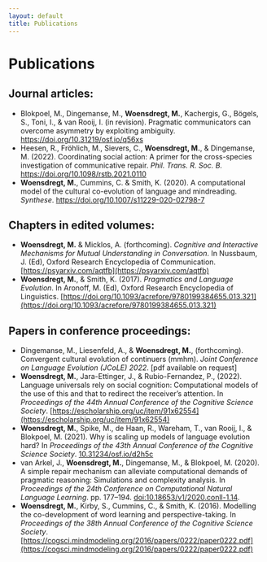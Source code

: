 ```yaml
---
layout: default
title: Publications
---
```


# Publications

## Journal articles:

<ul>
<li> Blokpoel, M., Dingemanse, M., <b>Woensdregt, M.</b>, Kachergis, G., Bögels, S., Toni, I., & van Rooij, I. (in revision). Pragmatic communicators can overcome asymmetry by exploiting ambiguity. <a href="https://doi.org/10.31219/osf.io/q56xs">https://doi.org/10.31219/osf.io/q56xs</a> <div class='altmetric-embed' data-badge-type='donut' data-doi="10.31219/osf.io/q56xs"></div> </li>
<li> Heesen, R., Fröhlich, M., Sievers, C., <b>Woensdregt, M.</b>, & Dingemanse, M. (2022). Coordinating social action: A primer for the cross-species investigation of communicative repair. <i>Phil. Trans. R. Soc. B.</i> <a href="https://doi.org/10.1098/rstb.2021.0110">https://doi.org/10.1098/rstb.2021.0110</a> <div class='altmetric-embed' data-badge-type='donut' data-doi="10.1098/rstb.2021.0110"></div> </li>
<li> <b>Woensdregt, M.</b>, Cummins, C. & Smith, K. (2020). A computational model of the cultural co-evolution of language and mindreading. <i>Synthese</i>. <a href="https://doi.org/10.1007/s11229-020-02798-7">https://doi.org/10.1007/s11229-020-02798-7</a> <div class='altmetric-embed' data-badge-type='donut' data-doi="10.1007/s11229-020-02798-7"></div> </li>
</ul>

## Chapters in edited volumes:
- **Woensdregt, M.** & Micklos, A. (forthcoming). *Cognitive and Interactive Mechanisms for Mutual Understanding in Conversation*. In Nussbaum, J. (Ed), Oxford Research Encyclopedia of Communication. [https://psyarxiv.com/aqtfb](https://psyarxiv.com/aqtfb)
- **Woensdregt, M.**, & Smith, K. (2017). *Pragmatics and Language Evolution*. In Aronoff, M. (Ed), Oxford Research Encyclopedia of Linguistics. [https://doi.org/10.1093/acrefore/9780199384655.013.321](https://doi.org/10.1093/acrefore/9780199384655.013.321)


## Papers in conference proceedings:
- Dingemanse, M., Liesenfeld, A., & **Woensdregt, M.**, (forthcoming). Convergent cultural evolution of continuers (mmhm). *Joint Conference on Language Evolution (JCoLE) 2022*. [pdf available on request]
- **Woensdregt, M.**, Jara-Ettinger, J., & Rubio-Fernandez, P., (2022). Language universals rely on social cognition: Computational models of the use of this and that to redirect the receiver’s attention. In *Proceedings of the 44th Annual Conference of the Cognitive Science Society*. [https://escholarship.org/uc/item/91x62554](https://escholarship.org/uc/item/91x62554)
- **Woensdregt, M.**, Spike, M., de Haan, R., Wareham, T., van Rooij, I., & Blokpoel, M. (2021). Why is scaling up models of language evolution hard? In *Proceedings of the 43th Annual Conference of the Cognitive Science Society*. [10.31234/osf.io/d2h5c](10.31234/osf.io/d2h5c)
- van Arkel, J., **Woensdregt, M.**, Dingemanse, M., & Blokpoel, M. (2020). A simple repair mechanism can alleviate computational demands of pragmatic reasoning: Simulations and complexity analysis. In *Proceedings of the 24th Conference on Computational Natural Language Learning*. pp. 177–194. [doi:10.18653/v1/2020.conll-1.14](doi:10.18653/v1/2020.conll-1.14).
- **Woensdregt, M.**, Kirby, S., Cummins, C., & Smith, K. (2016). Modelling the co-development of word learning and perspective-taking. In *Proceedings of the 38th Annual Conference of the Cognitive Science Society*. [https://cogsci.mindmodeling.org/2016/papers/0222/paper0222.pdf](https://cogsci.mindmodeling.org/2016/papers/0222/paper0222.pdf)
